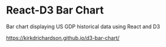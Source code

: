 # React-D3 Bar Chart

Bar chart displaying US GDP historical data using React and D3

https://kirkdrichardson.github.io/d3-bar-chart/
